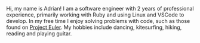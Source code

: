 Hi, my name is Adrian! I am a software engineer with 2 years of professional experience, primarily working with Ruby and using Linux and VSCode to develop.
In my free time I enjoy solving problems with code, such as those found on [Project Euler](https://projecteuler.net.).
My hobbies include dancing, kitesurfing, hiking, reading and playing guitar.
